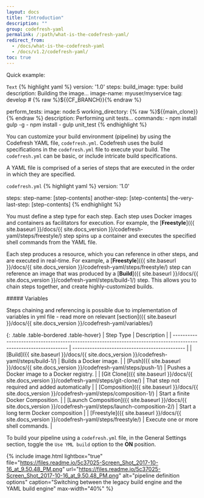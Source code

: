 ```yaml
---
layout: docs
title: "Introduction"
description: ""
group: codefresh-yaml
permalink: /:path/what-is-the-codefresh-yaml/
redirect_from:
  - /docs/what-is-the-codefresh-yaml
  - /docs/v1.2/codefresh-yaml/
toc: true
---
```

Quick example:

  `Text`
{% highlight yaml %}
version: '1.0'
steps:
  build_image:
    type: build
    description: Building the image...
    image-name: myuser/myservice
    tag: develop # {% raw %}${{CF_BRANCH}}{% endraw %}

  perform_tests:
    image: node:5
    working_directory: {% raw %}${{main_clone}}{% endraw %}
    description: Performing unit tests...
    commands:
      - npm install gulp -g 
      - npm install
      - gulp unit_test
{% endhighlight %}

You can customize your build environment (pipeline) by using the Codefresh YAML file, ```codefresh.yml```. Codefresh uses the build specifications in the ```codefresh.yml``` file to execute your build. The ```codefresh.yml``` can be basic, or include intricate build specifications.

A YAML file is comprised of a series of steps that are executed in the order in which they are specified.

  `codefresh.yml`
{% highlight yaml %}
version: '1.0'

steps:
  step-name:
    [step-contents]
  another-step:
    [step-contents]
  the-very-last-step:
    [step-contents]
{% endhighlight %}
 
You must define a step type for each step. Each step uses Docker images and containers as facilitators for execution. For example, the [**Freestyle**]({{ site.baseurl }}/docs/{{ site.docs_version }}/codefresh-yaml/steps/freestyle/) step spins up a container and executes the specified shell commands from the YAML file. 

Each step produces a resource, which you can reference in other steps, and are executed in real-time. For example, a [**Freestyle**]({{ site.baseurl }}/docs/{{ site.docs_version }}/codefresh-yaml/steps/freestyle/) step can reference an image that was produced by a [**Build**]({{ site.baseurl }}/docs/{{ site.docs_version }}/codefresh-yaml/steps/build-1/) step. This allows you to chain steps together, and create highly-customized builds.

<div class="bd-callout bd-callout-info" markdown="1">
##### Variables

Steps chaining and referencing is possible due to implementation of variables in yml file - read more on relevant [section]({{ site.baseurl }}/docs/{{ site.docs_version }}/codefresh-yaml/variables/)
</div>

{: .table .table-bordered .table-hover}
| Step Type                                                                                                         | Description                                    |
| ----------------------------------------------------------------------------------------------------------------- | ---------------------------------------------- |
| [Build]({{ site.baseurl }}/docs/{{ site.docs_version }}/codefresh-yaml/steps/build-1/)                            | Builds a Docker image.                         |
| [Push]({{ site.baseurl }}/docs/{{ site.docs_version }}/codefresh-yaml/steps/push-1/)                              | Pushes a Docker image to a Docker registry.    |
| [Git Clone]({{ site.baseurl }}/docs/{{ site.docs_version }}/codefresh-yaml/steps/git-clone/)                      | That step not required and added automatically |
| [Composition]({{ site.baseurl }}/docs/{{ site.docs_version }}/codefresh-yaml/steps/composition-1/)                | Start a finite Docker Composition.             |
| [Launch Composition]({{ site.baseurl }}/docs/{{ site.docs_version }}/codefresh-yaml/steps/launch-composition-2/)  | Start a long term Docker composition           |
| [Freestyle]({{ site.baseurl }}/docs/{{ site.docs_version }}/codefresh-yaml/steps/freestyle/)                      | Execute one or more shell commands.            |

To build your pipeline using a ```codefresh.yml``` file, in the General Settings section, toggle the ```Use YML build``` option to the **ON** position.

{% include image.html lightbox="true" file="https://files.readme.io/5c37025-Screen_Shot_2017-10-16_at_9.50.48_PM.png" url="https://files.readme.io/5c37025-Screen_Shot_2017-10-16_at_9.50.48_PM.png" alt="pipeline definition options" caption="Switching between the legacy build engine and the YAML build engine" max-width="40%" %}

